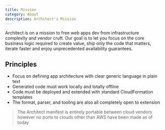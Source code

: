 ```yaml
---
title: Mission
category: About
description: Architect's Mission
---
```


Architect is on a mission to free web apps dev from infrastructure complexity and vendor cruft. Our goal is to let you focus on the core business logic required to create value, ship only the code that matters, iterate faster and enjoy unprecedented availability guarantees.

## Principles

- Focus on defining app architecture with clear generic language in plain text
- Generated code must work locally and totally offline
- Code must be deployed and extended with standard CloudFormation templates
- The format, parser, and tooling are also all completely open to extension

> The Architect manifest is entirely portable between cloud vendors however no ports to clouds other than AWS have been made as of today

